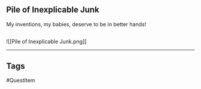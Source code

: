 ## Pile of Inexplicable Junk
My inventions, my babies, deserve to be in better hands!
## 
![[Pile of Inexplicable Junk.png]]

---
## Tags
#QuestItem